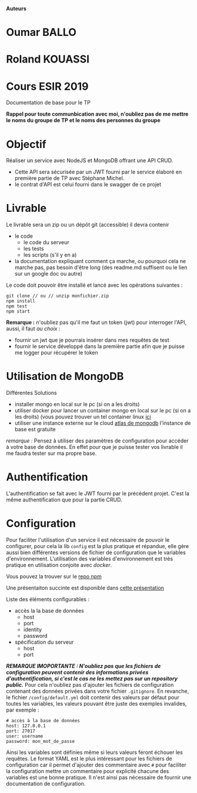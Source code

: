 ****Auteurs****
# Oumar BALLO
# Roland KOUASSI

# Cours ESIR 2019

Documentation de base pour le TP

__Rappel pour toute communbication avec moi, n'oubliez pas de me mettre le noms du groupe de TP et le noms des personnes du groupe__

# Objectif
Réaliser un service avec NodeJS et MongoDB offrant une API CRUD. 
+ Cette API sera sécurisée par un JWT fourni par le service élaboré en première partie de TP avec Stéphane Michel.
+ le contrat d'API est celui fourni dans le swagger de ce projet

# Livrable
Le livrable sera un zip ou un dépôt git (accessible) il devra contenir
+ le code 
  + le code du serveur
  + les tests
  + les scripts (s'il y en a)
+ la documentation expliquant comment ça marche, ou pourquoi cela ne marche pas, pas besoin d'être long (des readme.md suffisent ou le lien sur un google doc ou autre)

Le code doit pouvoir être installé et lancé avec les opérations suivantes :
```
git clone // ou // unzip monfichier.zip
npm install
npm test
npm start
```

__Remarque :__ n'oubliez pas qu'il me faut un token (jwt) pour interroger l'API, aussi, il faut _au choix_ :
+ fournir un jwt que je pourrais insérer dans mes requêtes de test
+ fournir le service développé dans la première partie afin que je puisse me logger pour récupérer le token

# Utilisation de MongoDB

Différentes Solutions
+ installer mongo en local sur le pc (si on a les droits)
+ utiliser docker pour lancer un container mongo en local sur le pc (si on a les droits) (vous pouvez trouver un tel container linux [ici](https://github.com/benco1967/mongo-container)
+ utiliser une instance externe sur le cloud [atlas de mongodb](https://www.mongodb.com/cloud/atlas) l'instance de base est gratuite

_remarque :_ Pensez à utiliser des paramètres de configuration pour accéder à votre base de données. En effet pour que je puisse tester vos livrable il me faudra tester sur ma propre base.

# Authentification
L'authentification se fait avec le JWT fourni par le précédent projet. C'est la même authentification que pour la partie CRUD.

# Configuration
Pour faciliter l'utilisation d'un service il est nécessaire de pouvoir le configurer, pour cela la lib `config` est la plus pratique et répandue, elle gère aussi bien différentes versions de fichier de configuration que le variables d'environnement. L'utilisation des variables d'environnement est très pratique en utilisation conjoite avec _docker_.

Vous pouvez la trouver sur le [repo npm](https://www.npmjs.com/package/config)

Une présentaiton succinte est disponible dans [cette présentation](https://slides.com/benoitchanclou/mean#/9)

Liste des éléments configurables :
+ accès la la base de données
  + host
  + port
  + identity
  + password
+ spécification du serveur
  + host
  + port
  
___REMARQUE IMOPORTANTE : N'oubliez pas que les fichiers de configuration peuvent contenir des informations privées d'authentification, si c'est le cas ne les mettez pas sur un repository public.___ Pour cela n'oubliez pas d'ajouter les fichiers de configuration contenant des données privées dans votre fichier `.gitignore`. 
En revanche, le fichier `/config/default.yml` doit contenir des valeurs par défaut pour toutes les variables, les valeurs pouvant être juste des exemples invalides, par exemple :

```
# accès à la base de données
host: 127.0.0.1
port: 27017
user: username
password: mon_mot_de_passe
```
Ainsi les variables sont définies même si leurs valeurs feront échouer les requêtes. Le format YAML est le plus intéressant pour les fichiers de configuration car il permet d'ajouter des commentaire avec `#` pour faciliter la configuration mettre un commentaire pour explicité chacune des variables est une bonne pratique. Il n'est ainsi pas nécessaire de fournir une documentation de configuration.


  
